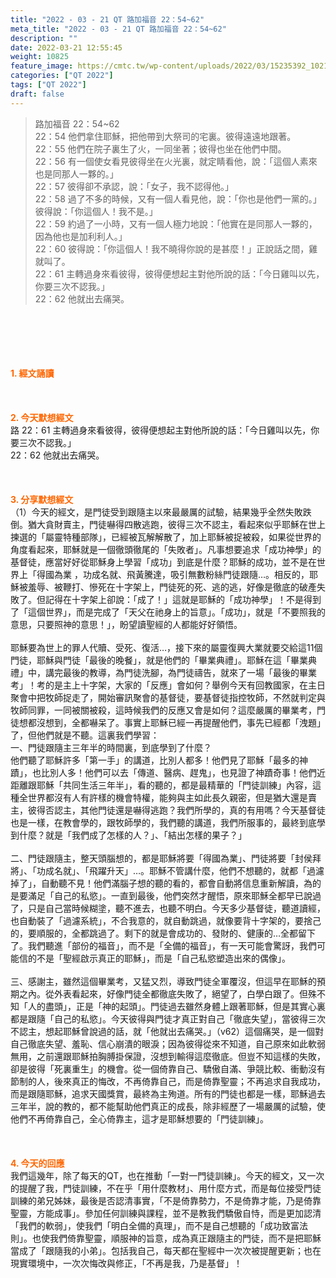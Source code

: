 ```yaml
---
title: "2022 - 03 - 21 QT 路加福音 22：54~62"
meta_title: "2022 - 03 - 21 QT 路加福音 22：54~62"
description: ""
date: 2022-03-21 12:55:45
weight: 10825
feature_image: https://cmtc.tw/wp-content/uploads/2022/03/15235392_10211799862337740_180693556567566654_o-1.webp
categories: ["QT 2022"]
tags: ["QT 2022"]
draft: false
---
```


<blockquote>路加福音 22：54~62<br />
22：54 他們拿住耶穌，把他帶到大祭司的宅裏。彼得遠遠地跟著。<br />
22：55 他們在院子裏生了火，一同坐著；彼得也坐在他們中間。<br />
22：56 有一個使女看見彼得坐在火光裏，就定睛看他，說：「這個人素來也是同那人一夥的。」<br />
22：57 彼得卻不承認，說：「女子，我不認得他。」<br />
22：58 過了不多的時候，又有一個人看見他，說：「你也是他們一黨的。」彼得說：「你這個人！我不是。」<br />
22：59 約過了一小時，又有一個人極力地說：「他實在是同那人一夥的，因為他也是加利利人。」<br />
22：60 彼得說：「你這個人！我不曉得你說的是甚麼！」正說話之間，雞就叫了。<br />
22：61 主轉過身來看彼得，彼得便想起主對他所說的話：「今日雞叫以先，你要三次不認我。」<br />
22：62 他就出去痛哭。</blockquote><br />
&nbsp;<br />
<br />
&nbsp;<br />
<br />
<span style="color: #ff6600;"><strong>1. </strong><strong>經文誦讀</strong></span><br />
<br />
<span style="color: #ff6600;"><strong> </strong></span><br />
<br />
<span style="color: #ff6600;"><strong>2. 今天默想</strong><strong>經文<br />
</strong></span>路 22：61 主轉過身來看彼得，彼得便想起主對他所說的話：「今日雞叫以先，你要三次不認我。」<br />
22：62 他就出去痛哭。<br />
<br />
&nbsp;<br />
<br />
<span style="color: #ff6600;"><strong>3. 分享默想經文<br />
</strong></span>（1）今天的經文，是門徒受到跟隨主以來最嚴厲的試驗，結果幾乎全然失敗跌倒。猶大貪財賣主，門徒嚇得四散逃跑，彼得三次不認主，看起來似乎耶穌在世上揀選的「屬靈特種部隊」，已經被瓦解解散了，加上耶穌被捉被殺，如果從世界的角度看起來，耶穌就是一個徹頭徹尾的「失敗者」。凡事想要追求「成功神學」的基督徒，應當好好從耶穌身上學習「成功」到底是什麼？耶穌的成功，並不是在世界上「得國為業 ，功成名就、飛黃騰達，吸引無數粉絲門徒跟隨…。相反的，耶穌被羞辱、被鞭打、慘死在十字架上，門徒死的死、逃的逃，好像是徹底的破產失敗了。但記得在十字架上卻說：「成了！」這就是耶穌的「成功神學」！不是得到了「這個世界」，而是完成了「天父在祂身上的旨意」。「成功」，就是「不要照我的意思，只要照神的意思！」，盼望讀聖經的人都能好好領悟。<br />
<br />
耶穌要為世上的罪人代贖、受死、復活…，接下來的屬靈復興大業就要交給這11個門徒，耶穌與門徒「最後的晚餐」，就是他們的「畢業典禮」。耶穌在這「畢業典禮」中，講完最後的教導，為門徒洗腳，為門徒禱告，就來了一場「最後的畢業考」！考的是主上十字架，大家的「反應」會如何？舉例今天有回教國家，在主日聚會中把牧師捉走了，開始審訊聚會的基督徒，要基督徒指控牧師，不然就判定與牧師同罪，一同被關被殺，這時候我們的反應又會是如何？這麼嚴厲的畢業考，門徒想都沒想到，全都嚇呆了。事實上耶穌已經一再提醒他們，事先已經都「洩題」了，但他們就是不聽。這裏我們學習：<br />
一、門徒跟隨主三年半的時間裏，到底學到了什麼？<br />
他們聽了耶穌許多「第一手」的講道，比別人都多！他們見了耶穌「最多的神蹟」，也比別人多！他們可以去「傳道、醫病、趕鬼」，也見證了神蹟奇事！他們近距離跟耶穌「共同生活三年半」，看的聽的，都是最精華的「門徒訓練」內容，這種全世界都沒有人有許樣的機會特權，能夠與主如此長久親密，但是猶大還是賣主，彼得否認主，其他門徒還是嚇得逃跑？我們所學的，真的有用嗎？今天基督徒也是一樣，在教會學的，跟牧師學的，我們聽的講道，我們所服事的，最終到底學到什麼？就是「我們成了怎樣的人？」、「結出怎樣的果子？」<br />
<br />
二、門徒跟隨主，整天頭腦想的，都是耶穌將要「得國為業」、門徒將要「封侯拜將」、「功成名就」、「飛躍升天」…。耶穌不管講什麼，他們不想聽的，就都「過濾掉了」，自動聽不見！他們滿腦子想的聽的看的，都會自動將信息重新解讀，為的是要滿足「自己的私慾」。一直到最後，他們突然才醒悟，原來耶穌全都早已說過了，只是自己當時候糊塗，聽不進去，也聽不明白。今天多少基督徒，聽道讀經，也自動裝了「過濾系統」，不合我意的，就自動跳過，就像要背十字架的，要捨己的，要順服的，全都跳過了。剩下的就是會成功的、發財的、健康的…全都留下了。我們聽進「部份的福音」，而不是「全備的福音」，有一天可能會驚訝，我們可能信的不是「聖經啟示真正的耶穌」，而是「自己私慾塑造出來的偶像」。<br />
<br />
三、感謝主，雖然這個畢業考，又猛又烈，導致門徒全軍覆沒，但這早在耶穌的預期之內。從外表看起來，好像門徒全都徹底失敗了，絕望了，白學白跟了。但殊不知「人的盡頭」，正是「神的起頭」。門徒過去雖然身體上跟著耶穌，但是其實心裏都是跟隨「自己的私慾」。今天彼得與門徒才真正對自己「徹底失望」，當彼得三次不認主，想起耶穌曾說過的話，就「他就出去痛哭。」（v62）這個痛哭，是一個對自己徹底失望、羞恥、信心崩潰的眼淚；因為彼得從來不知道，自己原來如此軟弱無用，之前還跟耶穌拍胸膊掛保證，沒想到輸得這麼徹底。但豈不知這樣的失敗，卻是彼得「死裏重生」的機會。從一個倚靠自己、驕傲自滿、爭競比較、衝動沒有節制的人，後來真正的悔改，不再倚靠自己，而是倚靠聖靈；不再追求自我成功，而是跟隨耶穌，追求天國獎賞，最終為主殉道。所有的門徒也都是一樣，耶穌過去三年半，說的教的，都不能幫助他們真正的成長，除非經歷了一場嚴厲的試驗，使他們不再倚靠自己，全心倚靠主，這才是耶穌想要的「門徒訓練」。<br />
<br />
&nbsp;<br />
<br />
<span style="color: #ff6600;"><strong>4. 今天的回應<br />
</strong></span>我們這幾年，除了每天的QT，也在推動「一對一門徒訓練」。今天的經文，又一次的提醒了我，門徒訓練，不在乎「用什麼教材」、用什麼方式，而是每位接受門徒訓練的弟兄姊妹，最後是否認清事實，「不是倚靠勢力，不是倚靠才能，乃是倚靠聖靈，方能成事」。參加任何訓練與課程，並不是教我們驕傲自恃，而是更加認清「我們的軟弱」，使我們「明白全備的真理」，而不是自己想聽的「成功致富法則」。也使我們倚靠聖靈，順服神的旨意，成為真正跟隨主的門徒，而不是把耶穌當成了「跟隨我的小弟」。包括我自己，每天都在聖經中一次次被提醒更新；也在現實環境中，一次次悔改與修正，「不再是我，乃是基督」！<br />
<br />
&nbsp;
        